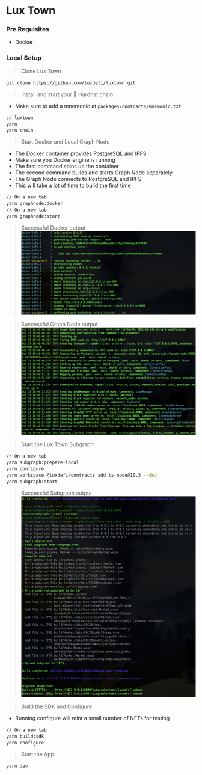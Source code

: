# Lux Town

### Pre Requisites

- Docker

### Local Setup

> Clone Lux Town

```bash
git clone https://github.com/luxdefi/luxtown.git
```

> Install and start your 👷‍ Hardhat chain

- Make sure to add a mnemonic at `packages/contracts/mnemonic.txt`

```bash
cd luxtown
yarn
yarn chain
```

> Start Docker and Local Graph Node

- The Docker container provides PostgreSQL and IPFS
- Make sure you Docker engine is running
- The first command spins up the container
- The second command builds and starts Graph Node separately
- The Graph Node connects to PostgreSQL and IPFS
- This will take a lot of time to build the first time

```bash
// On a new tab
yarn graphnode:docker
// On a new tab
yarn graphnode:start
```

> Successful Docker output
> ![](resources/success-docker.png)

> Successful Graph Node output
> ![](resources/success-graphnode.png)

> Start the Lux Town Subgraph

```bash
// On a new tab
yarn subgraph:prepare-local
yarn configure
yarn workspace @luxdefi/contracts add ts-node@10.3 --dev
yarn subgraph:start
```

> Successful Subgraph output
> ![](resources/success-subgraph.png)

> Build the SDK and Configure

- Running configure will mint a small number of NFTs for testing

```bash
// On a new tab
yarn build:sdk
yarn configure
```

> Start the App

```bash
yarn dev
```
